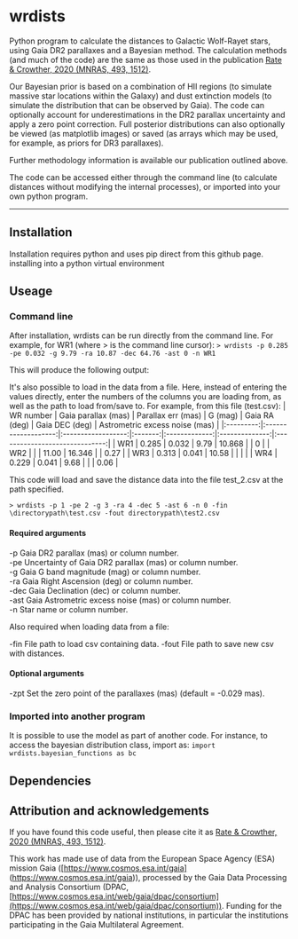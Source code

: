 # wrdists
Python program to calculate the distances to Galactic Wolf-Rayet stars, using Gaia DR2 parallaxes and a Bayesian method. The calculation methods (and much of the code) are the same as those used in the publication [Rate & Crowther, 2020 (MNRAS, 493, 1512)](https://ui.adsabs.harvard.edu/abs/2020MNRAS.493.1512R/abstract). 

Our Bayesian prior is based on a combination of HII regions (to simulate massive star locations within the Galaxy) and dust extinction models (to simulate the distribution that can be observed by Gaia). The code can optionally account for underestimations in the DR2 parallax uncertainty and apply a zero point correction. Full posterior distributions can also optionally be viewed (as matplotlib images) or saved (as arrays which may be used, for example, as priors for DR3 parallaxes). 

Further methodology information is available our publication outlined above.

The code can be accessed either through the command line (to calculate distances without modifying the internal processes), or imported into your own python program.

---

## Installation

Installation requires python and uses pip direct from this github page. 
installing into a python virtual environment

## Useage

### Command line

After installation, wrdists can be run directly from the command line. For example, for WR1 (where > is the command line cursor):
```> wrdists -p 0.285 -pe 0.032 -g 9.79 -ra 10.87 -dec 64.76 -ast 0 -n WR1```

This will produce the following output:




It's also possible to load in the data from a file. Here, instead of entering the values directly, enter the numbers of the columns you are loading from, as well as the path to load from/save to. For example, from this file (test.csv):
| WR number | Gaia parallax (mas) | Parallax err (mas) | G (mag) | Gaia RA (deg) | Gaia DEC (deg) | Astrometric excess noise (mas) |
|:---------:|:-------------------:|:------------------:|:-------:|:-------------:|:--------------:|:------------------------------:|
| WR1       | 0.285               | 0.032              | 9.79    | 10.868        |                |            0                   |
| WR2       |                     |                    | 11.00   | 16.346        |                |           0.27                 |
| WR3       | 0.313               | 0.041              | 10.58   |               |                |                                |
| WR4       | 0.229               | 0.041              | 9.68    |               |                |           0.06                 |

This code will load 
and save the distance data into the file test_2.csv at the path specified.

```> wrdists -p 1 -pe 2 -g 3 -ra 4 -dec 5 -ast 6 -n 0 -fin \directorypath\test.csv -fout directorypath\test2.csv``` 



#### Required arguments

-p Gaia DR2 parallax (mas) or column number.\
-pe Uncertainty of Gaia DR2 parallax (mas) or column number.\
-g Gaia G band magnitude (mag) or column number.\
-ra Gaia Right Ascension (deg) or column number.\
-dec Gaia Declination (dec) or column number.\
-ast Gaia Astrometric excess noise (mas) or column number.\
-n Star name or column number.

Also required when loading data from a file:

-fin File path to load csv containing data.
-fout File path to save new csv with distances. 


#### Optional arguments

-zpt Set the zero point of the parallaxes (mas) (default = -0.029 mas).


### Imported into another program

It is possible to use the model as part of another code. For instance, to access the bayesian distribution class, import as:
```import wrdists.bayesian_functions as bc```

## Dependencies

## Attribution and acknowledgements
If you have found this code useful, then please cite it as [Rate & Crowther, 2020 (MNRAS, 493, 1512)](https://ui.adsabs.harvard.edu/abs/2020MNRAS.493.1512R/abstract).

This work has made use of data from the European Space Agency (ESA) mission Gaia ([https://www.cosmos.esa.int/gaia] (https://www.cosmos.esa.int/gaia)), processed by the Gaia Data Processing and Analysis Consortium (DPAC, [https://www.cosmos.esa.int/web/gaia/dpac/consortium](https://www.cosmos.esa.int/web/gaia/dpac/consortium)). Funding for the DPAC has been provided by national institutions, in particular the institutions participating in the Gaia Multilateral Agreement.
